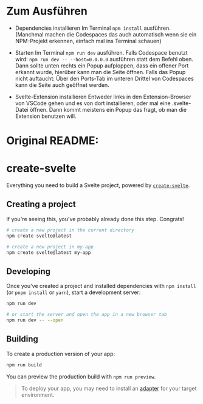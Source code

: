 # Zum Ausführen

* Dependencies installieren
Im Terminal `npm install` ausführen.
(Manchmal machen die Codespaces das auch automatisch wenn sie ein NPM-Projekt erkennen, einfach mal ins Terminal schauen)

* Starten
Im Terminal `npm run dev` ausführen.
Falls Codespace benutzt wird:
`npm run dev -- --host=0.0.0.0` ausführen statt dem Befehl oben.
Dann sollte unten rechts ein Popup aufploppen, dass ein offener Port erkannt wurde, hierüber kann man die Seite öffnen.
Falls das Popup nicht auftaucht: Über den Ports-Tab im unteren Drittel von Codespaces kann die Seite auch geöffnet werden.

* Svelte-Extension installieren
Entweder links in den Extension-Browser von VSCode gehen und es von dort installieren,
oder mal eine .svelte-Datei öffnen. Dann kommt meistens ein Popup das fragt, ob man die Extension benutzen will.


# Original README:
# create-svelte

Everything you need to build a Svelte project, powered by [`create-svelte`](https://github.com/sveltejs/kit/tree/master/packages/create-svelte).

## Creating a project

If you're seeing this, you've probably already done this step. Congrats!

```bash
# create a new project in the current directory
npm create svelte@latest

# create a new project in my-app
npm create svelte@latest my-app
```

## Developing

Once you've created a project and installed dependencies with `npm install` (or `pnpm install` or `yarn`), start a development server:

```bash
npm run dev

# or start the server and open the app in a new browser tab
npm run dev -- --open
```

## Building

To create a production version of your app:

```bash
npm run build
```

You can preview the production build with `npm run preview`.

> To deploy your app, you may need to install an [adapter](https://kit.svelte.dev/docs/adapters) for your target environment.
